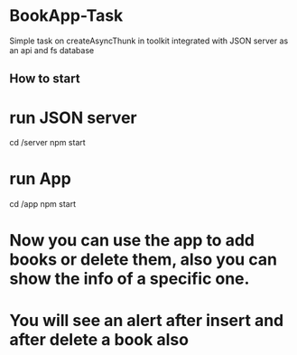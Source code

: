 # BookApp-Task
Simple task on createAsyncThunk in toolkit integrated with JSON server as an api and fs database

## How to start
# run JSON server
cd /server
npm start
# run App 
cd /app
npm start

# Now you can use the app to add books or delete them, also you can show the info of a specific one.
# You will see an alert after insert and after delete a book also 

